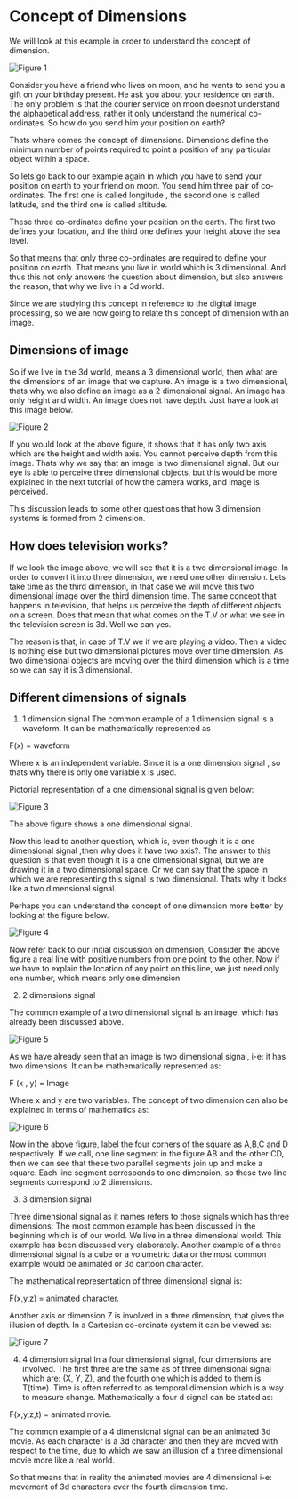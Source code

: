 # Concept of Dimensions

We will look at this example in order to understand the concept of dimension.

![Figure 1](https://github.com/lacie-life/Image-Processing/blob/master/Theory/Something/6-Concept-of-Dimensions/dimensions.jpg?raw=true)

Consider you have a friend who lives on moon, and he wants to send you a gift on your birthday present. He ask you about your residence on earth. The only problem is that the courier service on moon doesnot understand the alphabetical address, rather it only understand the numerical co-ordinates. So how do you send him your position on earth?

Thats where comes the concept of dimensions. Dimensions define the minimum number of points required to point a position of any particular object within a space.

So lets go back to our example again in which you have to send your position on earth to your friend on moon. You send him three pair of co-ordinates. The first one is called longitude , the second one is called latitude, and the third one is called altitude.

These three co-ordinates define your position on the earth. The first two defines your location, and the third one defines your height above the sea level.

So that means that only three co-ordinates are required to define your position on earth. That means you live in world which is 3 dimensional. And thus this not only answers the question about dimension, but also answers the reason, that why we live in a 3d world.

Since we are studying this concept in reference to the digital image processing, so we are now going to relate this concept of dimension with an image.

## Dimensions of image

So if we live in the 3d world, means a 3 dimensional world, then what are the dimensions of an image that we capture. An image is a two dimensional, thats why we also define an image as a 2 dimensional signal. An image has only height and width. An image does not have depth. Just have a look at this image below.

![Figure 2](https://github.com/lacie-life/Image-Processing/blob/master/Theory/Something/6-Concept-of-Dimensions/one_dimensions.jpg?raw=true)

If you would look at the above figure, it shows that it has only two axis which are the height and width axis. You cannot perceive depth from this image. Thats why we say that an image is two dimensional signal. But our eye is able to perceive three dimensional objects, but this would be more explained in the next tutorial of how the camera works, and image is perceived.

This discussion leads to some other questions that how 3 dimension systems is formed from 2 dimension.

## How does television works?

If we look the image above, we will see that it is a two dimensional image. In order to convert it into three dimension, we need one other dimension. Lets take time as the third dimension, in that case we will move this two dimensional image over the third dimension time. The same concept that happens in television, that helps us perceive the depth of different objects on a screen. Does that mean that what comes on the T.V or what we see in the television screen is 3d. Well we can yes.

The reason is that, in case of T.V we if we are playing a video. Then a video is nothing else but two dimensional pictures move over time dimension. As two dimensional objects are moving over the third dimension which is a time so we can say it is 3 dimensional.

## Different dimensions of signals

1. 1 dimension signal
The common example of a 1 dimension signal is a waveform. It can be mathematically represented as

F(x) = waveform

Where x is an independent variable. Since it is a one dimension signal , so thats why there is only one variable x is used.

Pictorial representation of a one dimensional signal is given below:

![Figure 3](https://github.com/lacie-life/Image-Processing/blob/master/Theory/Something/6-Concept-of-Dimensions/1d_signal.jpg?raw=true)

The above figure shows a one dimensional signal.

Now this lead to another question, which is, even though it is a one dimensional signal ,then why does it have two axis?. The answer to this question is that even though it is a one dimensional signal, but we are drawing it in a two dimensional space. Or we can say that the space in which we are representing this signal is two dimensional. Thats why it looks like a two dimensional signal.

Perhaps you can understand the concept of one dimension more better by looking at the figure below.

![Figure 4](https://github.com/lacie-life/Image-Processing/blob/master/Theory/Something/6-Concept-of-Dimensions/one_dimension_points.jpg?raw=true)

Now refer back to our initial discussion on dimension, Consider the above figure a real line with positive numbers from one point to the other. Now if we have to explain the location of any point on this line, we just need only one number, which means only one dimension.

2. 2 dimensions signal

The common example of a two dimensional signal is an image, which has already been discussed above.

![Figure 5](https://github.com/lacie-life/Image-Processing/blob/master/Theory/Something/6-Concept-of-Dimensions/two_dimension.jpg?raw=true)

As we have already seen that an image is two dimensional signal, i-e: it has two dimensions. It can be mathematically represented as:

F (x , y) = Image

Where x and y are two variables. The concept of two dimension can also be explained in terms of mathematics as:

![Figure 6](https://github.com/lacie-life/Image-Processing/blob/master/Theory/Something/6-Concept-of-Dimensions/two_d_points.jpg?raw=true)

Now in the above figure, label the four corners of the square as A,B,C and D respectively. If we call, one line segment in the figure AB and the other CD, then we can see that these two parallel segments join up and make a square. Each line segment corresponds to one dimension, so these two line segments correspond to 2 dimensions.

3. 3 dimension signal

Three dimensional signal as it names refers to those signals which has three dimensions. The most common example has been discussed in the beginning which is of our world. We live in a three dimensional world. This example has been discussed very elaborately. Another example of a three dimensional signal is a cube or a volumetric data or the most common example would be animated or 3d cartoon character.

The mathematical representation of three dimensional signal is:

F(x,y,z) = animated character.

Another axis or dimension Z is involved in a three dimension, that gives the illusion of depth. In a Cartesian co-ordinate system it can be viewed as:

![Figure 7](https://github.com/lacie-life/Image-Processing/blob/master/Theory/Something/6-Concept-of-Dimensions/3_dimension_signal.jpg?raw=true)

4. 4 dimension signal
In a four dimensional signal, four dimensions are involved. The first three are the same as of three dimensional signal which are: (X, Y, Z), and the fourth one which is added to them is T(time). Time is often referred to as temporal dimension which is a way to measure change. Mathematically a four d signal can be stated as:

F(x,y,z,t) = animated movie.

The common example of a 4 dimensional signal can be an animated 3d movie. As each character is a 3d character and then they are moved with respect to the time, due to which we saw an illusion of a three dimensional movie more like a real world.

So that means that in reality the animated movies are 4 dimensional i-e: movement of 3d characters over the fourth dimension time.

